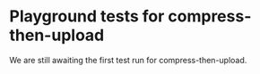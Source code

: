 # Playground tests for compress-then-upload
We are still awaiting the first test run for compress-then-upload.
